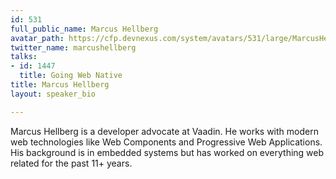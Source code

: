 ```yaml
---
id: 531
full_public_name: Marcus Hellberg
avatar_path: https://cfp.devnexus.com/system/avatars/531/large/MarcusHellberg-square.jpeg?1492464669
twitter_name: marcushellberg
talks:
- id: 1447
  title: Going Web Native
title: Marcus Hellberg
layout: speaker_bio

---
```

Marcus Hellberg is a developer advocate at Vaadin. He works with modern web technologies like Web Components and Progressive Web Applications. His background is in embedded systems but has worked on everything web related for the past 11+ years. 
